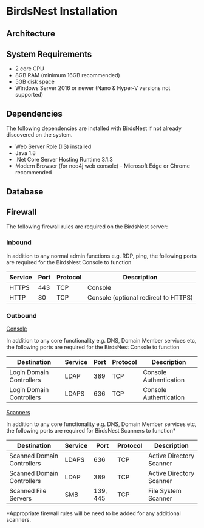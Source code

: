 # BirdsNest Installation

## Architecture

## System Requirements

* 2 core CPU
* 8GB RAM (minimum 16GB recommended)
* 5GB disk space
* Windows Server 2016 or newer (Nano & Hyper-V versions not supported)

## Dependencies

The following dependencies are installed with BirdsNest if not already discovered on the system.

* Web Server Role (IIS) installed
* Java 1.8
* .Net Core Server Hosting Runtime 3.1.3
* Modern Browser (for neo4j web console) - Microsoft Edge or Chrome recommended

## Database


## Firewall

The following firewall rules are required on the BirdsNest server:

### Inbound
In addition to any normal admin functions e.g. RDP, ping, the following ports are required for the BirdsNest Console to function


| Service | Port | Protocol | Description |
|---------|------|----------|-------------|
| HTTPS | 443 | TCP | Console |
| HTTP | 80 | TCP | Console (optional redirect to HTTPS) |


### Outbound

<ins>Console</ins>

In addition to any core functionality e.g. DNS, Domain Member services etc, the following ports are required for the BirdsNest Console to function

| Destination | Service | Port | Protocol | Description |
|-------------|---------|------|----------|-------------|
| Login Domain Controllers | LDAP | 389 | TCP | Console Authentication |
| Login Domain Controllers | LDAPS | 636 | TCP | Console Authentication |


<ins>Scanners</ins>

In addition to any core functionality e.g. DNS, Domain Member services etc, the following ports are required for BirdsNest Scanners to function\*

| Destination | Service | Port | Protocol | Description |
|-------------|---------|------|----------|-------------|
| Scanned Domain Controllers | LDAPS | 636 | TCP | Active Directory Scanner |
| Scanned Domain Controllers | LDAP | 389 | TCP | Active Directory Scanner |
| Scanned File Servers | SMB | 139, 445 | TCP | File System Scanner |

\*Appropriate firewall rules will be need to be added for any additional scanners.

